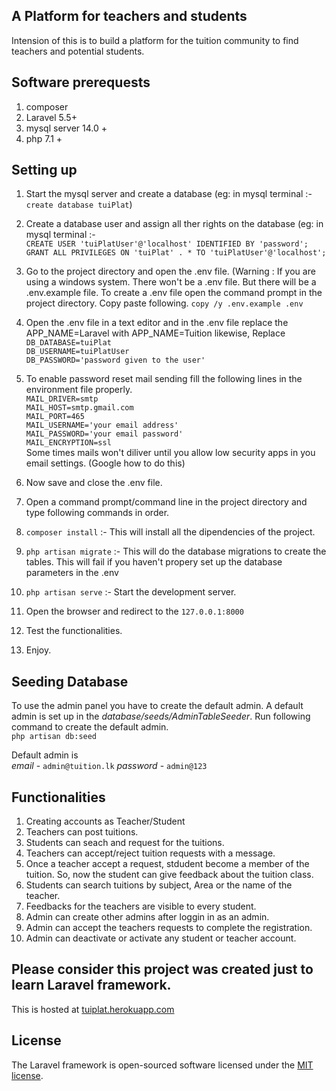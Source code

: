## A Platform for teachers and students
Intension of this is to build a platform for the tuition community to find teachers and potential students.

## Software prerequests
1. composer
2. Laravel 5.5+
3. mysql server 14.0 +
4. php 7.1 +

## Setting up

1. Start the mysql server and create a database (eg: in mysql terminal :- `create database tuiPlat`)
2. Create a database user and assign all ther rights on the database (eg: in mysql terminal :-  
`CREATE USER 'tuiPlatUser'@'localhost' IDENTIFIED BY 'password';`  
`GRANT ALL PRIVILEGES ON 'tuiPlat' . * TO 'tuiPlatUser'@'localhost';`
3. Go to the project directory and open the .env file. (Warning : If you are using a windows system. There won't be a .env file. But there will be a .env.example file. To create a .env file open the command prompt in the project directory. Copy paste following. `copy /y .env.example .env`
4. Open the .env file in a text editor and in the .env file replace the APP_NAME=Laravel with APP_NAME=Tuition likewise, Replace  
`DB_DATABASE=tuiPlat`  
`DB_USERNAME=tuiPlatUser`  
`DB_PASSWORD='password given to the user'`

5. To enable password reset mail sending fill the following lines in the environment file properly.  
``MAIL_DRIVER=smtp``  
`MAIL_HOST=smtp.gmail.com`  
`MAIL_PORT=465`  
`MAIL_USERNAME='your email address'`  
`MAIL_PASSWORD='your email password'`  
`MAIL_ENCRYPTION=ssl `  
Some times mails won't diliver until you allow low security apps in you email settings. (Google how to do this)

6. Now save and close the .env file.
7. Open a command prompt/command line in the project directory and type following commands in order.
8. `composer install` :- This will install all the dipendencies of the project.
9. `php artisan migrate` :- This will do the database migrations to create the tables. This will fail if you haven't propery set up the database parameters in the .env
10. `php artisan serve` :- Start the development server.
11. Open the browser and redirect to the `127.0.0.1:8000` 
12. Test the functionalities.
13. Enjoy.

## Seeding Database
To use the admin panel you have to create the default admin.
A default admin is set up in the *database/seeds/AdminTableSeeder*.
Run following command to create the default admin.  
````php artisan db:seed```` 
 
Default admin is  
*email* - `admin@tuition.lk` *password* - `admin@123`

## Functionalities
1. Creating accounts as Teacher/Student
2. Teachers can post tuitions.
3. Students can seach and request for the tuitions.
4. Teachers can accept/reject tuition requests with a message.
5. Once a teacher accept a request, stdudent become a member of the tuition.
So, now the student can give feedback about the tuition class.
6. Students can search tuitions by subject, Area or the name of the teacher.
7. Feedbacks for the teachers are visible to every student.
8. Admin can create other admins after loggin in as an admin.
9. Admin can accept the teachers requests to complete the registration.
10. Admin can deactivate or activate any student or teacher account.

## Please consider this project was created just to learn Laravel framework.

This is hosted at [tuiplat.herokuapp.com](http://tuiplat.herokuapp.com)
## License

The Laravel framework is open-sourced software licensed under the [MIT license](http://opensource.org/licenses/MIT).
